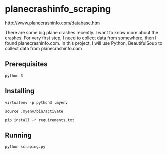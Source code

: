 # planecrashinfo_scraping
http://www.planecrashinfo.com/database.htm

There are some big plane crashes recently.
I want to know more about the crashes.
For very first step, I need to collect data from somewhere, then I found planecrashinfo.com.
In this project, I will use Python, BeautifulSoup to collect data from  planecrashinfo.com

## Prerequisites
```
python 3
```
## Installing
```
virtualenv -p python3 .myenv

source .myenv/bin/activate

pip install -r requirements.txt
```
## Running
```
python scraping.py
```
